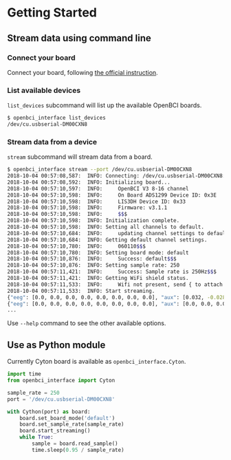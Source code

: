 # Getting Started

## Stream data using command line

### Connect your board

Connect your board, following [the official instruction](http://docs.openbci.com/Tutorials/00-Tutorials).

### List available devices

`list_devices` subcommand will list up the available OpenBCI boards.

```bash
$ openbci_interface list_devices
/dev/cu.usbserial-DM00CXN8
```

### Stream data from a device

`stream` subcommand will stream data from a board.

```bash
$ openbci_interface stream --port /dev/cu.usbserial-DM00CXN8
2018-10-04 00:57:08,587:  INFO: Connecting: /dev/cu.usbserial-DM00CXN8:115200
2018-10-04 00:57:08,592:  INFO: Initializing board...
2018-10-04 00:57:10,597:  INFO:     OpenBCI V3 8-16 channel
2018-10-04 00:57:10,598:  INFO:     On Board ADS1299 Device ID: 0x3E
2018-10-04 00:57:10,598:  INFO:     LIS3DH Device ID: 0x33
2018-10-04 00:57:10,598:  INFO:     Firmware: v3.1.1
2018-10-04 00:57:10,598:  INFO:     $$$
2018-10-04 00:57:10,598:  INFO: Initialization complete.
2018-10-04 00:57:10,598:  INFO: Setting all channels to default.
2018-10-04 00:57:10,684:  INFO:     updating channel settings to default$$$
2018-10-04 00:57:10,684:  INFO: Getting default channel settings.
2018-10-04 00:57:10,780:  INFO:     060110$$$
2018-10-04 00:57:10,780:  INFO: Setting board mode: default
2018-10-04 00:57:10,876:  INFO:     Success: default$$$
2018-10-04 00:57:10,876:  INFO: Setting sample rate: 250
2018-10-04 00:57:11,421:  INFO:     Success: Sample rate is 250Hz$$$
2018-10-04 00:57:11,421:  INFO: Getting WiFi shield status.
2018-10-04 00:57:11,533:  INFO:     Wifi not present, send { to attach the shield$$$
2018-10-04 00:57:11,533:  INFO: Start streaming.
{"eeg": [0.0, 0.0, 0.0, 0.0, 0.0, 0.0, 0.0, 0.0], "aux": [0.032, -0.028, 1.004], "packet_id": 0, "timestamp": 1538639831.6448839}
{"eeg": [0.0, 0.0, 0.0, 0.0, 0.0, 0.0, 0.0, 0.0], "aux": [0.0, 0.0, 0.0], "packet_id": 1, "timestamp": 1538639832.124458}
...
```

Use `--help` command to see the other available options.

## Use as Python module

Currently Cyton board is available as `openbci_interface.Cyton`.

```python
import time
from openbci_interface import Cyton

sample_rate = 250
port = '/dev/cu.usbserial-DM00CXN8'

with Cython(port) as board:
    board.set_board_mode('default')
    board.set_sample_rate(sample_rate)
    board.start_streaming()
    while True:
        sample = board.read_sample()
        time.sleep(0.95 / sample_rate)
```
